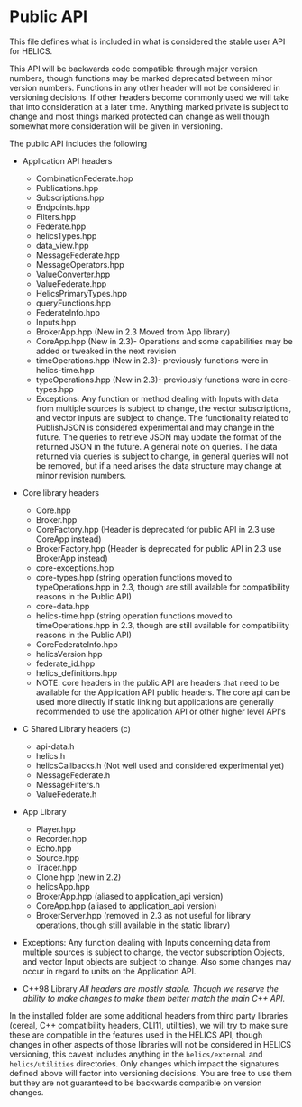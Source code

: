 # Public API

This file defines what is included in what is considered the stable user API for HELICS.

This API will be backwards code compatible through major version numbers, though functions may be marked deprecated between minor version numbers.  Functions in any other header will not be considered in versioning decisions.  If other headers become commonly used we will take that into consideration at a later time.  Anything marked private is subject to change and most things marked protected can change as well though somewhat more consideration will be given in versioning.

The public API includes the following
*   Application API headers
    *   CombinationFederate.hpp
    *   Publications.hpp
    *   Subscriptions.hpp
    *   Endpoints.hpp
    *   Filters.hpp
    *   Federate.hpp
    *   helicsTypes.hpp
    *   data_view.hpp
    *   MessageFederate.hpp
    *   MessageOperators.hpp
    *   ValueConverter.hpp
    *   ValueFederate.hpp
    *   HelicsPrimaryTypes.hpp
    *   queryFunctions.hpp
    *   FederateInfo.hpp
    *   Inputs.hpp
    *   BrokerApp.hpp (New in 2.3  Moved from App library)
    *   CoreApp.hpp (New in 2.3)-  Operations and some capabilities may be added or tweaked in the next revision
    *   timeOperations.hpp (New in 2.3)-  previously functions were in helics-time.hpp
    *   typeOperations.hpp (New in 2.3)-  previously functions were in core-types.hpp
    *   Exceptions:  Any function or method dealing with Inputs with data from multiple sources is subject to change,  the vector subscriptions, and vector inputs are subject to change.  The functionality related to PublishJSON is considered experimental and may change in the future.  The queries to retrieve JSON may update the format of the returned JSON in the future.  A general note on queries.  The data returned via queries is subject to change,  in general queries will not be removed, but if a need arises the data structure may change at minor revision numbers.    

*   Core library headers
    *   Core.hpp
    *   Broker.hpp
    *   CoreFactory.hpp (Header is deprecated for public API in 2.3 use CoreApp instead)
    *   BrokerFactory.hpp (Header is deprecated for public API in 2.3 use BrokerApp instead)
    *   core-exceptions.hpp
    *   core-types.hpp (string operation functions moved to typeOperations.hpp in 2.3, though are still available for compatibility reasons in the Public API)
    *   core-data.hpp
    *   helics-time.hpp (string operation functions moved to timeOperations.hpp in 2.3, though are still available for compatibility reasons in the Public API)
    *   CoreFederateInfo.hpp
    *   helicsVersion.hpp
    *   federate_id.hpp
    *   helics_definitions.hpp
    *   NOTE:  core headers in the public API are headers that need to be available for the Application API public headers.  The core api can be used more directly if static linking but applications are generally recommended to use the application API or other higher level API's


*   C Shared Library headers (c)
    *   api-data.h
    *   helics.h
    *   helicsCallbacks.h (Not well used and considered experimental yet)
    *   MessageFederate.h
    *   MessageFilters.h
    *   ValueFederate.h

*   App Library
    *   Player.hpp
    *   Recorder.hpp
    *   Echo.hpp
    *   Source.hpp
    *   Tracer.hpp
    *   Clone.hpp   (new in 2.2)
    *   helicsApp.hpp
    *   BrokerApp.hpp  (aliased to application_api version)
    *   CoreApp.hpp  (aliased to application_api version)
    *   BrokerServer.hpp (removed in 2.3 as not useful for library operations, though still available in the static library)

*   Exceptions:  Any function dealing with Inputs concerning data from multiple sources is subject to change,  the vector subscription Objects, and vector Input objects are subject to change. Also some changes may occur in regard to units on the Application API.  


*   C++98 Library *All headers are mostly stable.  Though we reserve the ability to make changes to make them better match the main C\+\+ API.*

In the installed folder are some additional headers from third party libraries (cereal, C++ compatibility headers, CLI11, utilities), we will try to make sure these are compatible in the features used in the HELICS API,  though changes in other aspects of those libraries will not be considered in HELICS versioning, this caveat includes anything in the `helics/external` and `helics/utilities` directories.  Only changes which impact the signatures defined above will factor into versioning decisions.  You are free to use them but they are not guaranteed to be backwards compatible on version changes.
